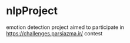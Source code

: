 # nlpProject
emotion detection project aimed to participate in https://challenges.parsiazma.ir/ contest
